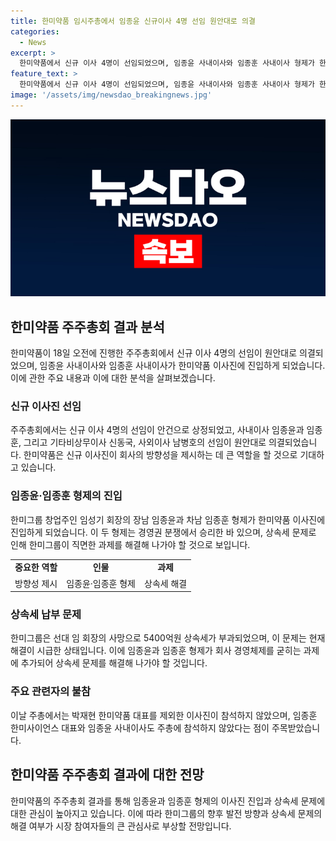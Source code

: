 ```yaml
---
title: 한미약품 임시주총에서 임종윤 신규이사 4명 선임 원안대로 의결
categories:
  - News
excerpt: >
  한미약품에서 신규 이사 4명이 선임되었으며, 임종윤 사내이사와 임종훈 사내이사 형제가 한미약품 이사진에 진입했다. 그들은 한미약품그룹 경영체제를 굳히기 위해 노력하고 있지만, 상속세 문제가 남아있어 해결이 시급하다. 현재 약 2600억원의 상속세가 남아있으며, 이 문제는 한미그룹의 최대 난제로 지목되고 있다. (150자)
feature_text: >
  한미약품에서 신규 이사 4명이 선임되었으며, 임종윤 사내이사와 임종훈 사내이사 형제가 한미약품 이사진에 진입했다. 그들은 한미약품그룹 경영체제를 굳히기 위해 노력하고 있지만, 상속세 문제가 남아있어 해결이 시급하다. 현재 약 2600억원의 상속세가 남아있으며, 이 문제는 한미그룹의 최대 난제로 지목되고 있다. (150자)
image: '/assets/img/newsdao_breakingnews.jpg'
---
```


<p><img src="/assets/img/newsdao_breakingnews.jpg" alt="koreaapp 속보" /></p>

<h2 data-ke-size="size26">한미약품 주주총회 결과 분석</h2>

<p data-ke-size="size16">한미약품이 18일 오전에 진행한 주주총회에서 신규 이사 4명의 선임이 원안대로 의결되었으며, 임종윤 사내이사와 임종훈 사내이사가 한미약품 이사진에 진입하게 되었습니다. 이에 관한 주요 내용과 이에 대한 분석을 살펴보겠습니다.</p>

<h3 data-ke-size="size24">신규 이사진 선임</h3>

<p data-ke-size="size16">주주총회에서는 신규 이사 4명의 선임이 안건으로 상정되었고, 사내이사 임종윤과 임종훈, 그리고 기타비상무이사 신동국, 사외이사 남병호의 선임이 원안대로 의결되었습니다. 한미약품은 신규 이사진이 회사의 방향성을 제시하는 데 큰 역할을 할 것으로 기대하고 있습니다.</p>

<h3 data-ke-size="size24">임종윤·임종훈 형제의 진입</h3>

<p data-ke-size="size16">한미그룹 창업주인 임성기 회장의 장남 임종윤과 차남 임종훈 형제가 한미약품 이사진에 진입하게 되었습니다. 이 두 형제는 경영권 분쟁에서 승리한 바 있으며, 상속세 문제로 인해 한미그룹이 직면한 과제를 해결해 나가야 할 것으로 보입니다.</p>

<table>
  <tr>
    <td style="text-align: center; height: 17px;"><b>중요한 역할</b></td>
    <td style="text-align: center; height: 17px;"><b>인물</b></td>
    <td style="text-align: center; height: 17px;"><b>과제</b></td>
  </tr>
  <tr>
    <td style="text-align: center; height: 17px;">방향성 제시</td>
    <td style="text-align: center; height: 17px;">임종윤·임종훈 형제</td>
    <td style="text-align: center; height: 17px;">상속세 해결</td>
  </tr>
</table>

<h3 data-ke-size="size24">상속세 납부 문제</h3>

<p data-ke-size="size16">한미그룹은 선대 임 회장의 사망으로 5400억원 상속세가 부과되었으며, 이 문제는 현재 해결이 시급한 상태입니다. 이에 임종윤과 임종훈 형제가 회사 경영체제를 굳히는 과제에 추가되어 상속세 문제를 해결해 나가야 할 것입니다.</p>

<h3 data-ke-size="size24">주요 관련자의 불참</h3>

<p data-ke-size="size16">이날 주총에서는 박재현 한미약품 대표를 제외한 이사진이 참석하지 않았으며, 임종훈 한미사이언스 대표와 임종윤 사내이사도 주총에 참석하지 않았다는 점이 주목받았습니다.</p>

<h2 data-ke-size="size26">한미약품 주주총회 결과에 대한 전망</h2>

<p data-ke-size="size16">한미약품의 주주총회 결과를 통해 임종윤과 임종훈 형제의 이사진 진입과 상속세 문제에 대한 관심이 높아지고 있습니다. 이에 따라 한미그룹의 향후 발전 방향과 상속세 문제의 해결 여부가 시장 참여자들의 큰 관심사로 부상할 전망입니다.</p>

